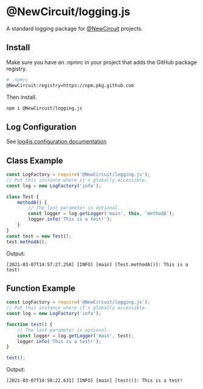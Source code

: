 # @NewCircuit/logging.js
A standard logging package for [@NewCircuit](https://github.com/NewCircuit)
projects.


## Install
Make sure you have an .npmrc in your project that adds the GitHub package
registry.
```sh
# .npmrc
@NewCircuit:registry=https://npm.pkg.github.com
```

Then install.
```sh
npm i @NewCircuit/logging.js
```

## Log Configuration
See [log4js configuration documentation](https://log4js-node.github.io/log4js-node/api.html)


## Class Example
```js
const LogFactory = require('@NewCircuit/logging.js');
// Put this instance where it's globally accessible.
const log = new LogFactory('info');

class Test {
	methodA() {
		// The last parameter is optional.
		const logger = log.getLogger('main', this, 'methodA');
		logger.info('This is a test!');
	}
}
const test = new Test();
test.methodA();
```

Output:
```log
[2021-03-07T14:57:27.258] [INFO] [main] [Test.methodA()]: This is a test!
```


## Function Example
```js
const LogFactory = require('@NewCircuit/logging.js');
// Put this instance where it's globally accessible.
const log = new LogFactory('info');

function test() {
	// The last parameter is optional.
	const logger = log.getLogger('main', test);
	logger.info('This is a test!');
}

test();
```

Output:
```log
[2021-03-07T14:58:22.631] [INFO] [main] [test()]: This is a test!
```
